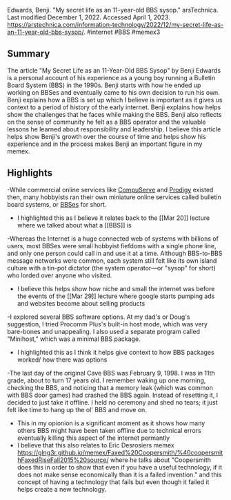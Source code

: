 Edwards, Benji. "My secret life as an 11-year-old BBS sysop." arsTechnica. Last modified December 1, 2022. Accessed April 1, 2023. https://arstechnica.com/information-technology/2022/12/my-secret-life-as-an-11-year-old-bbs-sysop/.
#internet #BBS #memex3 


## Summary
The article "My Secret Life as an 11-Year-Old BBS Sysop" by Benji Edwards is a personal account of his experience as a young boy running a Bulletin Board System (BBS) in the 1990s. Benji starts with how he ended up working on BBSes and eventually came to his own decision to run his own. Benji explains how a BBS is set up which I believe is important as it gives us context to a period of history of the early internet.  Benji explains how helps show the challenges that he faces while making the BBS. Benji also reflects on the sense of community he felt as a BBS operator and the valuable lessons he learned about responsibility and leadership. I believe this article helps show Benji's growth over the course of time and helps show his experience and in the process makes Benji an important figure in my memex.

## Highlights
-While commercial online services like [CompuServe](https://www.vintagecomputing.com/index.php/archives/1059/retro-scan-of-the-week-my-compuserve-password) and [Prodigy](https://www.theatlantic.com/technology/archive/2014/07/where-online-services-go-when-they-die/374099/) existed then, many hobbyists ran their own miniature online services called bulletin board systems, or [BBSes](https://en.wikipedia.org/wiki/Bulletin_board_system) for short.
- I highlighted this as I believe it relates back to the [[Mar 20]] lecture where we talked about what a [[BBS]] is 

-Whereas the Internet is a huge connected web of systems with billions of users, most BBSes were small hobbyist fiefdoms with a single phone line, and only one person could call in and use it at a time. Although BBS-to-BBS message networks were common, each system still felt like its own island culture with a tin-pot dictator (the system operator—or "sysop" for short) who lorded over anyone who visited.
- I believe this helps show how niche and small the internet was before the events of the [[Mar 29]] lecture where google starts pumping ads and websites become about selling products

-I explored several BBS software options. At my dad's or Doug's suggestion, I tried Procomm Plus's built-in host mode, which was very bare-bones and unappealing. I also used a separate program called "Minihost," which was a minimal BBS package.
- I highlighted this as I think it helps give context to how BBS packages worked/ how there was options

-The last day of the original Cave BBS was February 9, 1998. I was in 11th grade, about to turn 17 years old. I remember waking up one morning, checking the BBS, and noticing that a memory leak (which was common with BBS door games) had crashed the BBS again. Instead of resetting it, I decided to just take it offline. I held no ceremony and shed no tears; it just felt like time to hang up the ol' BBS and move on.
- This in my opionion is a significant moment as it shows how many others BBS might have been taken offline due to technical errors eventually killing this aspect of the internet permantly
- I believe that this also relates to Eric Desrosiers memex https://glng3r.github.io/memex/Faxed%20Coopersmith/%40coopersmithFaxedRiseFall2015%20source/  where he talks about "Coopersmith does this in order to show that even if you have a useful technology, if it does not make sense economically than it is a failed invention." and this concept of having a technology that fails but even though it failed it helps create a new technology.



